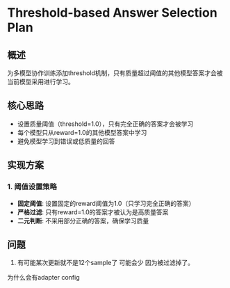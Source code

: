 # Threshold-based Answer Selection Plan

## 概述
为多模型协作训练添加threshold机制，只有质量超过阈值的其他模型答案才会被当前模型采用进行学习。

## 核心思路
- 设置质量阈值（threshold=1.0），只有完全正确的答案才会被学习
- 每个模型只从reward=1.0的其他模型答案中学习
- 避免模型学习到错误或低质量的回答

## 实现方案

### 1. 阈值设置策略
- **固定阈值**: 设置固定的reward阈值为1.0（只学习完全正确的答案）
- **严格过滤**: 只有reward=1.0的答案才被认为是高质量答案
- **二元判断**: 不采用部分正确的答案，确保学习质量

## 问题
1. 有可能某次更新就不是12个sample了 可能会少 因为被过滤掉了。

为什么会有adapter config

